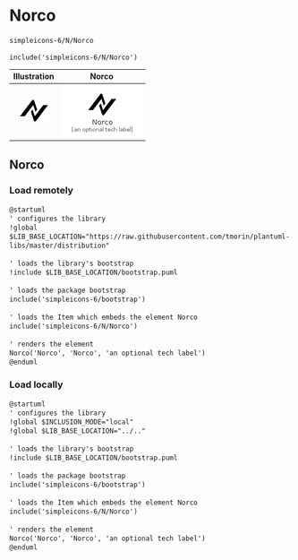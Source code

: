 # Norco


```text
simpleicons-6/N/Norco
```

```text
include('simpleicons-6/N/Norco')
```



| Illustration | Norco |
| :---: | :---: |
| ![illustration for Illustration](../../simpleicons-6/N/Norco.png) | ![illustration for Norco](../../simpleicons-6/N/Norco.Local.png) |




## Norco

### Load remotely
```plantuml
@startuml
' configures the library
!global $LIB_BASE_LOCATION="https://raw.githubusercontent.com/tmorin/plantuml-libs/master/distribution"

' loads the library's bootstrap
!include $LIB_BASE_LOCATION/bootstrap.puml

' loads the package bootstrap
include('simpleicons-6/bootstrap')

' loads the Item which embeds the element Norco
include('simpleicons-6/N/Norco')

' renders the element
Norco('Norco', 'Norco', 'an optional tech label')
@enduml
```

### Load locally
```plantuml
@startuml
' configures the library
!global $INCLUSION_MODE="local"
!global $LIB_BASE_LOCATION="../.."

' loads the library's bootstrap
!include $LIB_BASE_LOCATION/bootstrap.puml

' loads the package bootstrap
include('simpleicons-6/bootstrap')

' loads the Item which embeds the element Norco
include('simpleicons-6/N/Norco')

' renders the element
Norco('Norco', 'Norco', 'an optional tech label')
@enduml
```

